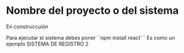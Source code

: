 <h1> Nombre del proyecto o del sistema</h1>
En construccuiòn

Para ejecutar el sistema debes poner ´´npm install react´´´ Es como un ejemplo
SISTEMA DE REGISTRO 2
